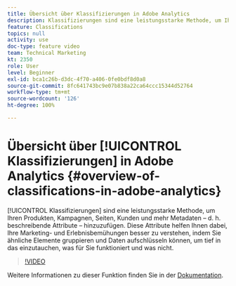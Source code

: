 ```yaml
---
title: Übersicht über Klassifizierungen in Adobe Analytics
description: Klassifizierungen sind eine leistungsstarke Methode, um Ihren Produkten, Kampagnen, Seiten, Kunden und mehr Metadaten – d. h. beschreibende Attribute – hinzuzufügen. Diese Attribute helfen Ihnen dabei, Ihre Marketing- und Erlebnisbemühungen besser zu verstehen, indem Sie ähnliche Elemente gruppieren und Daten aufschlüsseln können, um tief in das einzutauchen, was für Sie funktioniert und was nicht.
feature: Classifications
topics: null
activity: use
doc-type: feature video
team: Technical Marketing
kt: 2350
role: User
level: Beginner
exl-id: bca1c26b-d3dc-4f70-a406-0fe0bdf8d0a8
source-git-commit: 8fc641743bc9e07b838a22ca64ccc15344d52764
workflow-type: tm+mt
source-wordcount: '126'
ht-degree: 100%

---
```


# Übersicht über [!UICONTROL Klassifizierungen] in Adobe Analytics {#overview-of-classifications-in-adobe-analytics}

[!UICONTROL Klassifizierungen] sind eine leistungsstarke Methode, um Ihren Produkten, Kampagnen, Seiten, Kunden und mehr Metadaten – d. h. beschreibende Attribute – hinzuzufügen. Diese Attribute helfen Ihnen dabei, Ihre Marketing- und Erlebnisbemühungen besser zu verstehen, indem Sie ähnliche Elemente gruppieren und Daten aufschlüsseln können, um tief in das einzutauchen, was für Sie funktioniert und was nicht.

>[!VIDEO](https://video.tv.adobe.com/v/16853/?quality=12&learn=on)

Weitere Informationen zu dieser Funktion finden Sie in der [Dokumentation](https://experienceleague.adobe.com/docs/analytics/components/classifications/c-classifications.html?lang=de).
